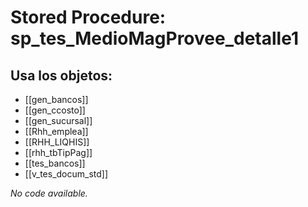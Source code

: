 # Stored Procedure: sp_tes_MedioMagProvee_detalle1

## Usa los objetos:
- [[gen_bancos]]
- [[gen_ccosto]]
- [[gen_sucursal]]
- [[Rhh_emplea]]
- [[RHH_LIQHIS]]
- [[rhh_tbTipPag]]
- [[tes_bancos]]
- [[v_tes_docum_std]]

*No code available.*
